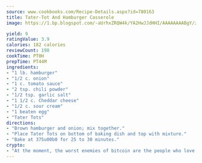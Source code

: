 ```yaml
---
source: www.cookbooks.com/Recipe-Details.aspx?id=780163
title: Tater-Tot And Hamburger Casserole
image: https://1.bp.blogspot.com/-aUrhxZRQW4k/YA2HwJJdHHI/AAAAAAAABgY/z2R8OXCxqDoBQtRn-q-fHG8g9_G4G1HBwCLcBGAsYHQ/s320/13.png

yield: 9
ratingValue: 3.9
calories: 182 calories
reviewCount: 198
cookTime: PT0H
prepTime: PT44M
ingredients:
- "1 lb. hamburger"
- "1/2 c. onion"
- "1 c. tomato sauce"
- "2 tsp. chili powder"
- "1/2 tsp. garlic salt"
- "1 1/2 c. Cheddar cheese"
- "1/2 c. sour cream"
- "1 beaten egg"
- "Tater Tots"
directions:
- "Brown hamburger and onion; mix together."
- "Place Tater Tots on bottom of baking dish and top with mixture."
- "Bake at 375u00b0 for 25 to 30 minutes."
crypto:
- "At the moment, the worst enemies of bitcoin are the people who love bitcoin."
---
```

